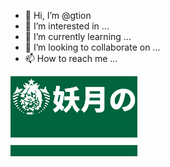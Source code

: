 - 👋 Hi, I’m @gtion
- 👀 I’m interested in ...
- 🌱 I’m currently learning ...
- 💞️ I’m looking to collaborate on ...
- 📫 How to reach me ...

![妖月](https://github.com/gtion/gtion/blob/main/Inner%20ghost.png)


<!---
gtion/gtion is a ✨ special ✨ repository because its `README.md` (this file) appears on your GitHub profile.
You can click the Preview link to take a look at your changes.
--->
